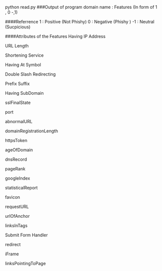 python read.py
###Output of program
domain name : Features (In form of 1 , 0 -,1)

####Referrence
1  : Positive (Not Phishy)
0  : Negative (Phishy )
-1 : Neutral (Sucpicious) 

####Attributes of the Features
Having IP Address

URL Length

Shortening Service

Having At Symbol

Double Slash Redirecting

Prefix Suffix

Having SubDomain

sslFinalState

port

abnormalURL

domainRegistrationLength

httpsToken

ageOfDomain

dnsRecord

pageRank

googleIndex

statisticalReport

favicon

requestURL

urlOfAnchor

linksInTags

Submit Form Handler

redirect

iFrame

linksPointingToPage


